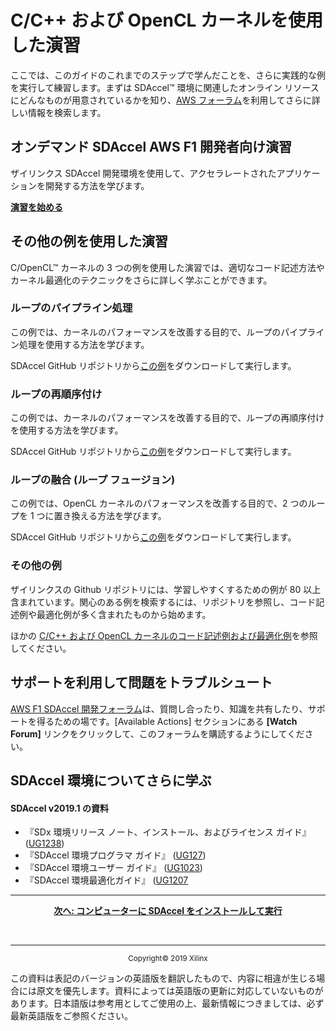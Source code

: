 # C/C++ および OpenCL カーネルを使用した演習

ここでは、このガイドのこれまでのステップで学んだことを、さらに実践的な例を実行して練習します。まずは SDAccel™ 環境に関連したオンライン リソースにどんなものが用意されているかを知り、[AWS フォーラム](https://forums.aws.amazon.com/forum.jspa?forumID=243)を利用してさらに詳しい情報を検索します。

## オンデマンド SDAccel AWS F1 開発者向け演習

ザイリンクス SDAccel 開発環境を使用して、アクセラレートされたアプリケーションを開発する方法を学びます。

[**演習を始める**](https://github.com/Xilinx/SDAccel-AWS-F1-Developer-Labs)


## その他の例を使用した演習

C/OpenCL™ カーネルの 3 つの例を使用した演習では、適切なコード記述方法やカーネル最適化のテクニックをさらに詳しく学ぶことができます。

### ループのパイプライン処理

この例では、カーネルのパフォーマンスを改善する目的で、ループのパイプライン処理を使用する方法を学びます。

SDAccel GitHub リポジトリから[この例](https://github.com/Xilinx/SDAccel_Examples/tree/master/getting_started/kernel_opt/loop_pipeline_c)をダウンロードして実行します。

### ループの再順序付け

この例では、カーネルのパフォーマンスを改善する目的で、ループの再順序付けを使用する方法を学びます。

SDAccel GitHub リポジトリから[この例](https://github.com/Xilinx/SDAccel_Examples/tree/master/getting_started/kernel_opt/loop_reorder_c)をダウンロードして実行します。

### ループの融合 (ループ フュージョン)

この例では、OpenCL カーネルのパフォーマンスを改善する目的で、2 つのループを 1 つに置き換える方法を学びます。

SDAccel GitHub リポジトリから[この例](https://github.com/Xilinx/SDAccel_Examples/tree/master/getting_started/kernel_opt/loop_fusion_c)をダウンロードして実行します。

### その他の例

ザイリンクスの Github リポジトリには、学習しやすくするための例が 80 以上含まれています。関心のある例を検索するには、リポジトリを参照し、コード記述例や最適化例が多く含まれたものから始めます。

ほかの [C/C++ および OpenCL カーネルのコード記述例および最適化例](https://github.com/Xilinx/SDAccel_Examples/tree/master/getting_started/kernel_opt)を参照してください。


## サポートを利用して問題をトラブルシュート

[AWS F1 SDAccel 開発フォーラム](https://forums.aws.amazon.com/forum.jspa?forumID=243)は、質問し合ったり、知識を共有したり、サポートを得るための場です。\[Available Actions] セクションにある **\[**Watch Forum**]** リンクをクリックして、このフォーラムを購読するようにしてください。

## SDAccel 環境についてさらに学ぶ

#### SDAccel v2019.1 の資料

* 『SDx 環境リリース ノート、インストール、およびライセンス ガイド』 ([UG1238](https://japan.xilinx.com/html_docs/xilinx2019_1/sdaccel_doc/gsv1547661552998.html#gsv1547661552998))
* 『SDAccel 環境プログラマ ガイド』 ([UG127](https://japan.xilinx.com/html_docs/xilinx2019_1/sdaccel_doc/vno1533881025717.html))
* 『SDAccel 環境ユーザー ガイド』 ([UG1023](https://japan.xilinx.com/html_docs/xilinx2019_1/sdaccel_doc/itd1534452174535.html))
* 『SDAccel 環境最適化ガイド』 ([UG1207](https://japan.xilinx.com/html_docs/xilinx2019_1/sdaccel_doc/itd1534452174535.html)

<hr/>
<p align="center"><b><a href="STEP5.md">次へ: コンピューターに SDAccel をインストールして実行</a></b></p><br><hr/>
<p align="center"><sup>Copyright&copy; 2019 Xilinx</sup></p>

この資料は表記のバージョンの英語版を翻訳したもので、内容に相違が生じる場合には原文を優先します。資料によっては英語版の更新に対応していないものがあります。日本語版は参考用としてご使用の上、最新情報につきましては、必ず最新英語版をご参照ください。
